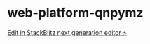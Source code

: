 # web-platform-qnpymz

[Edit in StackBlitz next generation editor ⚡️](https://stackblitz.com/~/github.com/Ankitamishra9654/web-platform-qnpymz)